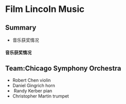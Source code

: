 # Film Lincoln Music

## Summary

- 音乐获奖情况

#### 音乐获奖情况

## Team:Chicago Symphony Orchestra

- Robert Chen violin
- Daniel Gingrich horn
-  Randy Kerber pian
- Christopher Martin trumpet
